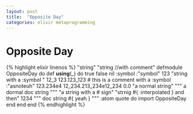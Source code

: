 ```yaml
---
layout: post
title:  "Opposite Day"
categories: elixir metaprogramming
---
```


# Opposite Day

{% highlight elixir linenos %}
"string"
"string //with comment"
defmodule OppositeDay do
  def __using__(_) do
    true
    false 
    nil
    :symbol
    :"symbol"
    123
    "string with a :symbol "
    12_3
    123.123_123 # this is a comment with a :symbol :"asnoteuh"
    123.234e4
    12_234.213_234e12_234
    0.0
    "a normal string"
    """
    a dormal doc string
    """
    "a string with a # sign"
    "strnig #{ :interpolated } and then"
    1234
    """
    doc
    string
    #{ yeah }
    """
    :atom
    quote do
      import OppositeDay
    end
  end
end
{% endhighlight %}
